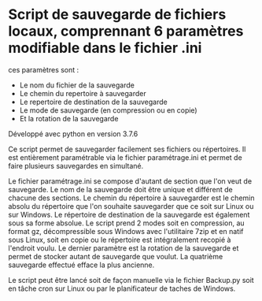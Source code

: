 # Script de sauvegarde de fichiers locaux, comprennant 6 paramètres modifiable dans le fichier .ini

ces paramètres sont :
- Le nom du fichier de la sauvegarde
- Le chemin du repertoire à sauvegarder
- Le repertoire de destination de la sauvegarde
- Le mode de sauvegarde (en compression ou en copie)
- Et la rotation de la sauvegarde

Développé avec python en version 3.7.6

Ce script permet de sauvegarder facilement ses fichiers ou répertoires.
Il est entièrement paramétrable via le fichier paramétrage.ini et permet de faire plusieurs sauvegardes en simultané.

Le fichier paramétrage.ini se compose d'autant de section que l'on veut de sauvegarde.
Le nom de la sauvegarde doit être unique et différent de chacune des sections.
Le chemin du répertoire à sauvegarder est le chemin absolu du répertoire que l'on souhaite sauvegarder que ce soit sur Linux ou sur Windows.
Le répertoire de destination de la sauvegarde est également sous sa forme absolue.
Le script prend 2 modes soit en compression, au format gz, décompressible sous Windows avec l'utilitaire 7zip et en natif sous Linux, soit en copie ou le répertoire est intégralement recopié à l'endroit voulu.
Le dernier paramètre est la rotation de la sauvegarde et permet de stocker autant de sauvegarde que voulut.
La quatrième sauvegarde effectué efface la plus ancienne.

Le script peut être lancé soit de façon manuelle via le fichier Backup.py soit en tâche cron sur Linux ou par le planificateur de taches de Windows.
